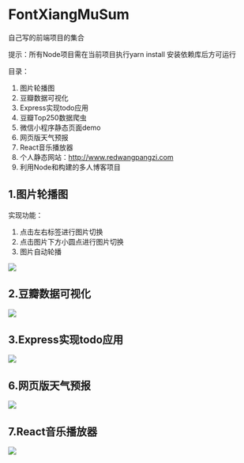 # FontXiangMuSum
自己写的前端项目的集合

提示：所有Node项目需在当前项目执行yarn install 安装依赖库后方可运行

目录：
1. 图片轮播图
2. 豆瓣数据可视化
3. Express实现todo应用
4. 豆瓣Top250数据爬虫
5. 微信小程序静态页面demo
6. 网页版天气预报
7. React音乐播放器
8. 个人静态网站：http://www.redwangpangzi.com
9. 利用Node和构建的多人博客项目





## 1.图片轮播图

实现功能：
1. 点击左右标签进行图片切换
2. 点击图片下方小圆点进行图片切换
3. 图片自动轮播

![](http://ww1.sinaimg.cn/large/41e13d0bly1flxsw1pdvej20lo0j8afi.jpg)


## 2.豆瓣数据可视化
![](http://wx2.sinaimg.cn/mw690/41e13d0bly1fjpaqhdbg3j20g30r8jtg.jpg)

## 3.Express实现todo应用
![](http://ww1.sinaimg.cn/large/41e13d0bly1flxsz3pybxj21yu160td7.jpg)

## 6.网页版天气预报
![](http://ww1.sinaimg.cn/large/41e13d0bly1flxt1bdrf1j216e0t0npd.jpg)

## 7.React音乐播放器
![](http://ww1.sinaimg.cn/large/41e13d0bly1flxt2hjtkaj21yw12wgrs.jpg)



